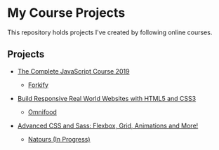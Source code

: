 # My Course Projects
This repository holds projects I've created by following online courses. 

## Projects
* [The Complete JavaScript Course 2019](https://www.udemy.com/the-complete-javascript-course/)
  * [Forkify](http://i386998.hera.fhict.nl/JavaScript/Forkify/)
 
* [Build Responsive Real World Websites with HTML5 and CSS3](https://www.udemy.com/design-and-develop-a-killer-website-with-html5-and-css3/)
    * [Omnifood](http://i386998.hera.fhict.nl/HTML%20+%20CSS/OmniFood/)
* [Advanced CSS and Sass: Flexbox, Grid, Animations and More!](https://www.udemy.com/advanced-css-and-sass/)    
    * [Natours (In Progress)](http://i386998.hera.fhict.nl/HTML%20+%20CSS/Natours%20(In%20progress)/)
